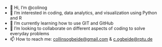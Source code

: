 - 👋 Hi, I’m @colinog
- 👀 I’m interested in coding, data analytics, and visualization using Python and R
- 🌱 I’m currently learning how to use GIT and GitHub
- 💞️ I’m looking to collaborate on different aspects of coding to solve everyday problems
- 📫 How to reach me: collinsogbeide@gmail.com & c.ogbeide@rptu.de

<!---
colinog/colinog is a ✨ special ✨ repository because its `README.md` (this file) appears on your GitHub profile.
You can click the Preview link to take a look at your changes.
--->
